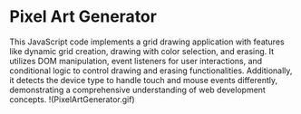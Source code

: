 # Pixel Art Generator
This JavaScript code implements a grid drawing application with features like dynamic grid creation, drawing with color selection, and erasing. It utilizes DOM manipulation, event listeners for user interactions, and conditional logic to control drawing and erasing functionalities. Additionally, it detects the device type to handle touch and mouse events differently, demonstrating a comprehensive understanding of web development concepts.
!(PixelArtGenerator.gif)
